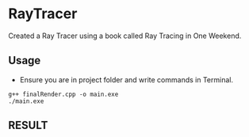 # RayTracer
Created a Ray Tracer using a book called Ray Tracing in One Weekend.

## Usage

* Ensure you are in project folder and write commands in Terminal.

```
g++ finalRender.cpp -o main.exe
./main.exe
```

## RESULT
